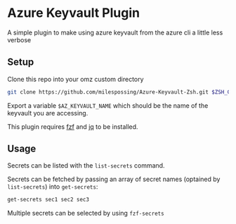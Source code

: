 # Azure Keyvault Plugin

A simple plugin to make using azure keyvault from the azure cli a little less verbose

## Setup

Clone this repo into your omz custom directory

```bash
git clone https://github.com/milespossing/Azure-Keyvault-Zsh.git $ZSH_CUSTOM/plugins/az-keyvault
```

Export a variable `$AZ_KEYVAULT_NAME` which should be the name of the keyvault you are
accessing.

This plugin requires [fzf](https://github.com/junegunn/fzf) and [jq](https://github.com/stedolan/jq)
to be installed.

## Usage

Secrets can be listed with the `list-secrets` command.

Secrets can be fetched by passing an array of secret names (optained by `list-secrets`) into `get-secrets`:

```bash
get-secrets sec1 sec2 sec3
```

Multiple secrets can be selected by using `fzf-secrets`

